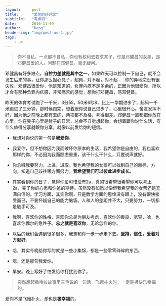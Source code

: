 ```yaml
---
layout:     post
title:      "爱你的碎碎念"
subtitle:   "有点叨"
date:       2016-11-09
author:     "Deng"
header-img: "img/post-us-4.jpg"
tags:
    - us
---
```

  >你不自私，一点都不自私，你也有权利去要求凳子，你是邓健昌的女票，是邓健昌爱的人。问题在邓健昌，毫无疑问。

邓健昌有好多缺点，**自控力差就是其中之一**，如果昨天可以控制一下自己，就不会发生后来的事，让你那么担心凳子，超佩，对不起，对不起......你的异地恋没有很失败，邓健昌很爱你，他是知道的，负罪内疚不是多余的，正因为他很爱你，所以才会有那种负罪内疚感，非常痛苦的感觉，想你打邓健昌，骂邓健昌。


  昨天的体育考试跑了一千米，3分55，50米6秒8，比上一学期进步了，起码一千米跑进了三分钟，那时候跑完，想着跟你说自己进步了，心里很开心。舍友发挥不好，因为他之前晚上都有去练，两项都不及格，考得很差。邓健昌一直都把你放在心里，你在凳子心里是凳子的日常，总会不自觉想起你，会想着跟你说什么话，有什么值得分享就跟你分享。就像以前发给你的短信。




- 我想对你说的第一句是**我爱你**。

- 我爱你，但不想你因为我而破坏你原本的生活，我希望你是自由的，我也喜欢那样的你，不必因为我而顾虑重重，该干什么干什么，只要说声就好。

- 你总喊我要努力，上进，进取。我也希望我的女票可以找到自己的目标，方向，知道自己该往哪方面努力。**我希望我们可以彼此进步成长。**

- 其实看到你的日子，觉得你蛮可惜没有2a，真的很希望很希望你可以考上2a，完了你的心愿和你爸的期待。虽然没有如愿以偿但我希望我的女票还是充满自信的。学习方面，其实你啊，只是数学方面的思维没有跟上，没有很快接受而已，不要怀疑自己的能力脑袋。人和人的差距并不大，只要努力，一切都是触手可及。

- 我啊，喜欢你的性格，喜欢你总是为朋友考虑，喜欢你的善良，宽容，哈，也喜欢你偶尔的急性子。**总之就是喜欢你**，无论怎样的你。

- 以后的我们会遇到很多很多，我想和你一步一步走下去。**坚持，信任，爱着对方就好**。

- 哈，其实今晚给你写的就是一些小集锦，都是一些零零碎碎的东西。

- 嗯，还是那句我爱你。

- 早安。晚上写好了怕发给你打扰到你了。

 >突然想起撒哈拉故事里三毛说的一句话，飞蛾扑火时，一定是极快乐幸福的。

爱你不是飞蛾扑火，却也是**极幸福**的。
  

  
